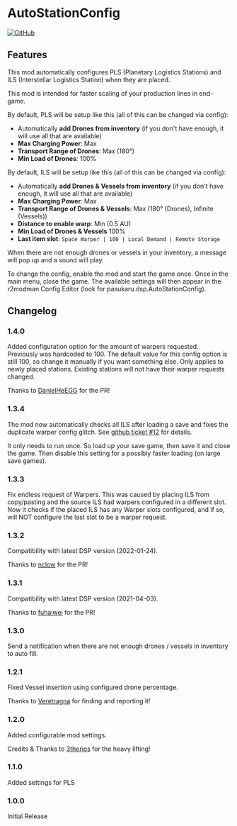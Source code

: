 ﻿
# AutoStationConfig

[![GitHub](https://img.shields.io/github/license/pasukaru/DSP-Mods?style=for-the-badge)](https://github.com/Pasukaru/DSP-Mods/tree/main/AutoStationConfig)

## Features

This mod automatically configures PLS (Planetary Logistics Stations) and ILS (Interstellar Logistics Station) when they are placed. 

This mod is intended for faster scaling of your production lines in end-game.

By default, PLS will be setup like this (all of this can be changed via config):
- Automatically **add Drones from inventory** (if you don't have enough, it will use all that are available)
- **Max Charging Power**: Max
- **Transport Range of Drones**: Max (180°)
- **Min Load of Drones**: 100%

By default, ILS will be setup like this (all of this can be changed via config):
- Automatically **add Drones & Vessels from inventory** (if you don't have enough, it will use all that are available)
- **Max Charging Power**: Max
- **Transport Range of Drones & Vessels**: Max (180° (Drones), Infinite (Vessels))
- **Distance to enable warp**: Min (0.5 AU)
- **Min Load of Drones & Vessels** 100%
- **Last item slot**: `Space Warper | 100 | Local Demand | Remote Storage`

When there are not enough drones or vessels in your inventory, a message will pop up and a sound will play. 

To change the config, enable the mod and start the game once. Once in the main menu, close the game. 
The available settings will then appear in the r2modman Config Editor (look for pasukaru.dsp.AutoStationConfig).

## Changelog

### 1.4.0
Added configuration option for the amount of warpers requested. Previously was hardcoded to 100.
The default value for this config option is still 100, so change it manually if you want something else.
Only applies to newly placed stations. Existing stations will not have their warper requests changed.

Thanks to [DanielHeEGG](https://github.com/DanielHeEGG) for the PR!

### 1.3.4
The mod now automatically checks all ILS after loading a save and fixes the duplicate warper config glitch.
See [github ticket #12](https://github.com/Pasukaru/DSP-Mods/issues/12) for details.

It only needs to run once. So load up your save game, then save it and close the game. 
Then disable this setting for a possibly faster loading (on large save games).

### 1.3.3
Fix endless request of Warpers. This was caused by placing ILS from copy/pasting and the source ILS had warpers configured in a different slot.
Now it checks if the placed ILS has any Warper slots configured, and if so, will NOT configure the last slot to be a warper request.

### 1.3.2
Compatibility with latest DSP version (2022-01-24).

Thanks to [nclow](https://github.com/nclow) for the PR!

### 1.3.1
Compatibility with latest DSP version (2021-04-03).

Thanks to [fuhaiwei](https://github.com/fuhaiwei) for the PR!

### 1.3.0
Send a notification when there are not enough drones / vessels in inventory to auto fill.

### 1.2.1
Fixed Vessel insertion using configured drone percentage.

Thanks to [Veretragna](https://github.com/Veretragna) for finding and reporting it!

### 1.2.0
Added configurable mod settings.

Credits & Thanks to [3therios](https://github.com/3therios) for the heavy lifting!

### 1.1.0
Added settings for PLS

### 1.0.0
Initial Release
